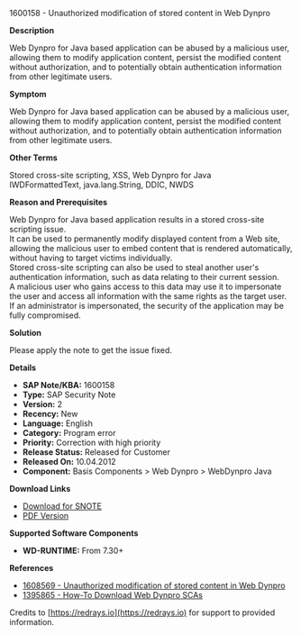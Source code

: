 1600158 - Unauthorized modification of stored content in Web Dynpro

**Description**

Web Dynpro for Java based application can be abused by a malicious user, allowing them to modify application content, persist the modified content without authorization, and to potentially obtain authentication information from other legitimate users.

**Symptom**

Web Dynpro for Java based application can be abused by a malicious user, allowing them to modify application content, persist the modified content without authorization, and to potentially obtain authentication information from other legitimate users.

**Other Terms**

Stored cross-site scripting, XSS, Web Dynpro for Java  
IWDFormattedText, java.lang.String, DDIC, NWDS

**Reason and Prerequisites**

Web Dynpro for Java based application results in a stored cross-site scripting issue.  
It can be used to permanently modify displayed content from a Web site, allowing the malicious user to embed content that is rendered automatically, without having to target victims individually.  
Stored cross-site scripting can also be used to steal another user's authentication information, such as data relating to their current session.  
A malicious user who gains access to this data may use it to impersonate the user and access all information with the same rights as the target user. If an administrator is impersonated, the security of the application may be fully compromised.

**Solution**

Please apply the note to get the issue fixed.

**Details**

- **SAP Note/KBA:** 1600158
- **Type:** SAP Security Note
- **Version:** 2
- **Recency:** New
- **Language:** English
- **Category:** Program error
- **Priority:** Correction with high priority
- **Release Status:** Released for Customer
- **Released On:** 10.04.2012
- **Component:** Basis Components > Web Dynpro > WebDynpro Java

**Download Links**

- [Download for SNOTE](https://notesdownloads.sap.com/note/0040000017513692017)
- [PDF Version](https://userapps.support.sap.com/sap/support/sfm/notes/print/0001600158?language=en-US&token=C00FEA140230CF0F9F7B5B00E5E3FA75)

**Supported Software Components**

- **WD-RUNTIME:** From 7.30+

**References**

- [1608569 - Unauthorized modification of stored content in Web Dynpro](https://me.sap.com/servicessupport/knowledge/1608569)
- [1395865 - How-To Download Web Dynpro SCAs](https://me.sap.com/servicessupport/knowledge/1395865)

Credits to [https://redrays.io](https://redrays.io) for support to provided information.